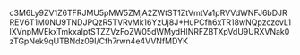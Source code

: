 c3M6Ly9ZV1Z6TFRJMU5pMW5ZMjA2ZWtST1ZtVmtVa1pRVVdWNFJ6bDJRREV6T1M0NU9TNDJPQzR5TVRvMk16YzUj8J+HuPCfh6xTR18wNQpzczovL1lXVnpMVEkxTmkxalptSTZZVzFoZW05dWMydHlNRFZBTXpVdU9URXVNak0zTGpNek9qUTBNdz09I/Cfh7rwn4e4VVNfMDYK
